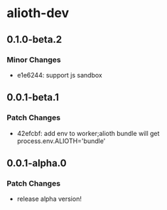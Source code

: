 # alioth-dev

## 0.1.0-beta.2

### Minor Changes

- e1e6244: support js sandbox

## 0.0.1-beta.1

### Patch Changes

- 42efcbf: add env to worker;alioth bundle will get process.env.ALIOTH='bundle'

## 0.0.1-alpha.0

### Patch Changes

- release alpha version!
